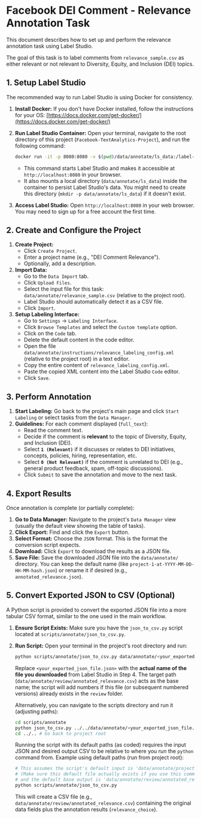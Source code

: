# Facebook DEI Comment - Relevance Annotation Task

This document describes how to set up and perform the relevance annotation task using Label Studio.

The goal of this task is to label comments from `relevance_sample.csv` as either relevant or not relevant to Diversity, Equity, and Inclusion (DEI) topics.

## 1. Setup Label Studio

The recommended way to run Label Studio is using Docker for consistency.

1.  **Install Docker:** If you don't have Docker installed, follow the instructions for your OS: [https://docs.docker.com/get-docker/](https://docs.docker.com/get-docker/)
2.  **Run Label Studio Container:** Open your terminal, navigate to the root directory of this project (`Facebook-TextAnalytics-Project`), and run the following command:

    ```bash
    docker run -it -p 8080:8080 -v $(pwd)/data/annotate/ls_data:/label-studio/data heartexlabs/label-studio:latest
    ```

    *   This command starts Label Studio and makes it accessible at `http://localhost:8080` in your browser.
    *   It also mounts a local directory (`data/annotate/ls_data`) inside the container to persist Label Studio's data. You might need to create this directory (`mkdir -p data/annotate/ls_data`) if it doesn't exist.

3.  **Access Label Studio:** Open `http://localhost:8080` in your web browser. You may need to sign up for a free account the first time.

## 2. Create and Configure the Project

1.  **Create Project:**
    *   Click `Create Project`.
    *   Enter a project name (e.g., "DEI Comment Relevance").
    *   Optionally, add a description.
2.  **Import Data:**
    *   Go to the `Data Import` tab.
    *   Click `Upload Files`.
    *   Select the input file for this task: `data/annotate/relevance_sample.csv` (relative to the project root).
    *   Label Studio should automatically detect it as a CSV file.
    *   Click `Import`.
3.  **Setup Labeling Interface:**
    *   Go to `Settings` -> `Labeling Interface`.
    *   Click `Browse Templates` and select the `Custom template` option.
    *   Click on the `Code` tab.
    *   Delete the default content in the code editor.
    *   Open the file `data/annotate/instructions/relevance_labeling_config.xml` (relative to the project root) in a text editor.
    *   Copy the entire content of `relevance_labeling_config.xml`.
    *   Paste the copied XML content into the Label Studio `Code` editor.
    *   Click `Save`.

## 3. Perform Annotation

1.  **Start Labeling:** Go back to the project's main page and click `Start Labeling` or select tasks from the `Data Manager`.
2.  **Guidelines:** For each comment displayed (`full_text`):
    *   Read the comment text.
    *   Decide if the comment is **relevant** to the topic of Diversity, Equity, and Inclusion (DEI).
    *   Select **`1 (Relevant)`** if it discusses or relates to DEI initiatives, concepts, policies, hiring, representation, etc.
    *   Select **`0 (Not Relevant)`** if the comment is unrelated to DEI (e.g., general product feedback, spam, off-topic discussions).
    *   Click `Submit` to save the annotation and move to the next task.

## 4. Export Results

Once annotation is complete (or partially complete):

1.  **Go to Data Manager:** Navigate to the project's `Data Manager` view (usually the default view showing the table of tasks).
2.  **Click Export:** Find and click the `Export` button.
3.  **Select Format:** Choose the `JSON` format. This is the format the conversion script expects.
4.  **Download:** Click `Export` to download the results as a JSON file.
5.  **Save File:** Save the downloaded JSON file into the `data/annotate/` directory. You can keep the default name (like `project-1-at-YYYY-MM-DD-HH-MM-hash.json`) or rename it if desired (e.g., `annotated_relevance.json`).

## 5. Convert Exported JSON to CSV (Optional)

A Python script is provided to convert the exported JSON file into a more tabular CSV format, similar to the one used in the main workflow.

1.  **Ensure Script Exists:** Make sure you have the `json_to_csv.py` script located at `scripts/annotate/json_to_csv.py`.
2.  **Run Script:** Open your terminal in the project's root directory and run:

    ```bash
    python scripts/annotate/json_to_csv.py data/annotate/<your_exported_json_file.json> data/annotate/review/annotated_relevance.csv
    ```

    Replace `<your_exported_json_file.json>` with the **actual name of the file you downloaded** from Label Studio in Step 4. The target path (`data/annotate/review/annotated_relevance.csv`) acts as the base name; the script will add numbers if this file (or subsequent numbered versions) already exists in the `review` folder.

    Alternatively, you can navigate to the scripts directory and run it (adjusting paths):
    ```bash
    cd scripts/annotate
    python json_to_csv.py ../../data/annotate/<your_exported_json_file.json> ../../data/annotate/review/annotated_relevance.csv
    cd ../.. # Go back to project root
    ```

    Running the script with its default paths (as coded) requires the input JSON and desired output CSV to be relative to where you *run* the `python` command from.
    Example using default paths (run from project root):
    ```bash
    # This assumes the script's default input is 'data/annotate/project-1-at-....json'
    # (Make sure this default file actually exists if you use this command)
    # and the default base output is 'data/annotate/review/annotated_relevance.csv'
    python scripts/annotate/json_to_csv.py 
    ```

    This will create a CSV file (e.g., `data/annotate/review/annotated_relevance.csv`) containing the original data fields plus the annotation results (`relevance_choice`). 